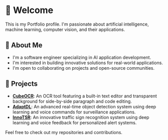 # 👋 Welcome
This is my Portfolio profile. I'm passionate about artificial intelligence, machine learning, computer vision, and their applications.


## 🚀 About Me
- I'm a software engineer specializing in AI application development.
- I'm interested in building innovative solutions for real-world applications.
- I'm open to collaborating on projects and open-source communities.


<!-- ## 🔧 Skills & Tools
Specialities & Technologies:
 - Data Science and Artificial Intelligence
 - Machine Learning/ Deep Learning
 - Computer Vision and Image Processing
 - Optical character recognition (OCR)

- Programming Languages: Python
- Machine Learning: Scikit-Learn, TensorFlow, PyTorch
- Libraries: OpenCV, Tesseract OCR
- Web Development: HTML, CSS, Javascript, Nodejs, Bootstrap
- Tools: VSCode, Jupyter, Git
- Database: MySQL, MongoDB
- Tools: Docker

**Languages**: Python, JavaScript, HTML, CSS, C, C++ <br>
**Libraries**: Numpy, Pandas, Matplotlib, Seaborn, OpenCV, Scikit-learn, TensorFlow <br>
**OCR Tools**: Tesseract<br>
**Frameworks**: Node.js, Bootstrap, JQuery <br>
**Database**: SQLite, MongoDB <br>
**Tools**: VSCode, Pycharm, Docker, Jypyter, Git, GitHub <br>
**Version Control**: Git, GitHub <br> -->


<!-- ## 🛠️ Skills & Tools
&emsp;
<img src="https://cdn.jsdelivr.net/gh/devicons/devicon/icons/python/python-original.svg" alt="icon" width="20" height="20"/>
<img src="https://cdn.jsdelivr.net/gh/devicons/devicon/icons/tensorflow/tensorflow-original.svg" alt="icon" width="20" height="20"/>
<img src="https://cdn.jsdelivr.net/gh/devicons/devicon/icons/html5/html5-original.svg" alt="icon" width="20" height="20"/>
<img src="https://cdn.jsdelivr.net/gh/devicons/devicon/icons/css3/css3-original.svg" alt="icon" width="20" height="20"/>
<img src="https://raw.githubusercontent.com/danielcranney/readme-generator/main/public/icons/skills/javascript-colored.svg" alt="icon" width="20" height="20"/>
<img src="https://cdn.jsdelivr.net/gh/devicons/devicon/icons/vscode/vscode-original.svg" alt="icon" width="20" height="20"/>
<img src="https://cdn.jsdelivr.net/gh/devicons/devicon/icons/git/git-original.svg" alt="icon" width="20" height="20"/> -->


## 🌟 Projects
- **[CubeOCR](https://github.com/OCR-tech/CubeOCR)**: An OCR tool featuring a built-in text editor and transparent background for side-by-side paragraph and code editing.
- **[AdaptDL](https://github.com/OCR-tech/AdaptDL)**: An advanced real-time object detection system using deep learning and voice commands for surveillance applications.
- **[InnoTSR](https://github.com/OCR-tech/InnoTSR)**: An innovative traffic sign recognition system using deep learning and voice feedback for personalized alert systems.
<!-- - **[InnoOCR](https://github.com/OCR-tech/InnoOCR)**: An intelligent OCR system leveraging deep learning for accurate text recognition and extraction. -->

Feel free to check out my repositories and contributions.
<!-- Happy Coding! 😊 -->